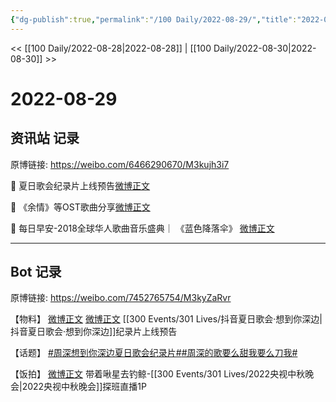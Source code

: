 ```yaml
---
{"dg-publish":true,"permalink":"/100 Daily/2022-08-29/","title":"2022-08-29","created":"2022-12-07T16:31:36.000+08:00","updated":"2023-04-11T14:46:33.489+08:00"}
---
```



<< [[100 Daily/2022-08-28\|2022-08-28]] | [[100 Daily/2022-08-30\|2022-08-30]] >>

# 2022-08-29

## 资讯站 记录

原博链接: https://weibo.com/6466290670/M3kujh3i7

🌟 夏日歌会纪录片上线预告[微博正文](https://weibo.com/detail/4807755104522416)

🌟 《余情》等OST歌曲分享[微博正文](https://weibo.com/detail/4807927703802088)

🌟 每日早安-2018全球华人歌曲音乐盛典｜
《蓝色降落伞》 [微博正文](https://weibo.com/detail/4807721318876859)

---
## Bot 记录

原博链接: https://weibo.com/7452765754/M3kyZaRvr

【物料】
[微博正文](https://weibo.com/detail/4807749659003300) [微博正文](https://weibo.com/detail/4807856191444454) [[300 Events/301 Lives/抖音夏日歌会·想到你深边\|抖音夏日歌会·想到你深边]]纪录片上线预告

【话题】
[#周深想到你深边夏日歌会纪录片#](https://s.weibo.com/weibo?q=%23%E5%91%A8%E6%B7%B1%E6%83%B3%E5%88%B0%E4%BD%A0%E6%B7%B1%E8%BE%B9%E5%A4%8F%E6%97%A5%E6%AD%8C%E4%BC%9A%E7%BA%AA%E5%BD%95%E7%89%87%23)[#周深的歌要么甜我要么刀我#](https://s.weibo.com/weibo?q=%23%E5%91%A8%E6%B7%B1%E7%9A%84%E6%AD%8C%E8%A6%81%E4%B9%88%E7%94%9C%E6%88%91%E8%A6%81%E4%B9%88%E5%88%80%E6%88%91%23)

【饭拍】
[微博正文](https://weibo.com/detail/4807915090746981) 带着啾星去钓鲸-[[300 Events/301 Lives/2022央视中秋晚会\|2022央视中秋晚会]]探班直播1P
